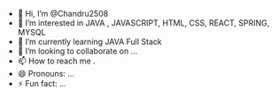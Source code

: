 - 👋 Hi, I’m @Chandru2508
- 👀 I’m interested in JAVA , JAVASCRIPT, HTML, CSS, REACT, SPRING, MYSQL
- 🌱 I’m currently learning JAVA Full Stack
- 💞️ I’m looking to collaborate on ...
- 📫 How to reach me .
- 😄 Pronouns: ...
- ⚡ Fun fact: ...

<!---
Chandru2508/Chandru2508 is a ✨ special ✨ repository because its `README.md` (this file) appears on your GitHub profile.
You can click the Preview link to take a look at your changes.
--->
